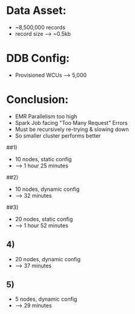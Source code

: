 # Data Asset:
* ~8,500,000 records
* record size --> ~0.5kb

# DDB Config:
* Provisioned WCUs --> 5,000

# Conclusion:
* EMR Parallelism too high
* Spark Job facing "Too Many Request" Errors
* Must be recursively re-trying & slowing down
* So smaller cluster performs better 

##1)
* 10 nodes, static config
* --> 1 hour 25 minutes

##2)
* 10 nodes, dynamic config
* --> 32 minutes

##3)
* 20 nodes, static config
* --> 1 hour 52 minutes

## 4)
* 20 nodes, dynamic config
* --> 37 minutes

## 5)
* 5 nodes, dynamic config
* --> 29 minutes
